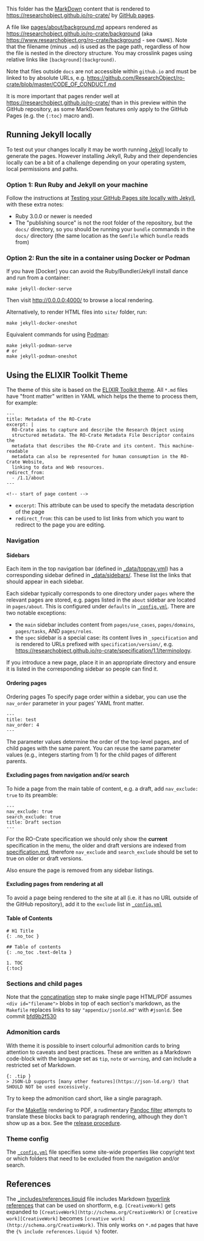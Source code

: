 This folder has the [MarkDown](https://guides.github.com/features/mastering-markdown) content that is rendered to <https://researchobject.github.io/ro-crate/> by [GitHub pages](https://pages.github.com/).

A file like [pages/about/background.md](pages/about/background.md) appears rendered as <https://researchobject.github.io/ro-crate/background> (aka  <https://www.researchobject.org/ro-crate/background> - see `CNAME`). Note that the filename (minus `.md`) is used as the page path, regardless of how the file is nested in the directory structure. You may crosslink pages using relative links like `[background](background)`.

Note that files outside `docs` are not accessible within `github.io` and must be linked to by absolute URLs, e.g. <https://github.com/ResearchObject/ro-crate/blob/master/CODE_OF_CONDUCT.md>

It is more important that pages render well at <https://researchobject.github.io/ro-crate/> than in this  preview within the GitHub repository, as some MarkDown features only apply to the GitHub Pages (e.g. the `{:toc}` macro and).

## Running Jekyll locally

To test out your changes locally it may be worth running [Jekyll](https://jekyllrb.com/) locally to generate the pages. However installing Jekyll, Ruby and their dependencies locally can be a bit of a challenge depending on your operating system, local permissions and paths.

### Option 1: Run Ruby and Jekyll on your machine

Follow the instructions at [Testing your GitHub Pages site locally with Jekyll](https://docs.github.com/en/pages/setting-up-a-github-pages-site-with-jekyll/testing-your-github-pages-site-locally-with-jekyll), with these extra notes:

* Ruby 3.0.0 or newer is needed
* The "publishing source" is not the root folder of the repository, but the `docs/` directory, so you should be running your `bundle` commands in the `docs/` directory (the same location as the `Gemfile` which `bundle` reads from)

### Option 2: Run the site in a container using Docker or Podman

If you have [Docker] you can avoid the Ruby/Bundler/Jekyll install dance and run from a container:

    make jekyll-docker-serve

Then visit http://0.0.0.0:4000/ to browse a local rendering. 

Alternatively, to render HTML files into `site/` folder, run:

    make jekyll-docker-oneshot

Equivalent commands for using [Podman](https://podman.io/):

    make jekyll-podman-serve  
    # or
    make jekyll-podman-oneshot

## Using the ELIXIR Toolkit Theme

The theme of this site is based on the [ELIXIR Toolkit theme](https://elixir-belgium.github.io/elixir-toolkit-theme/). All `*.md` files have "front matter" written in YAML which helps the theme to process them, for example:

```
---
title: Metadata of the RO-Crate
excerpt: |
  RO-Crate aims to capture and describe the Research Object using
  structured metadata. The RO-Crate Metadata File Descriptor contains the
  metadata that describes the RO-Crate and its content. This machine-readable
  metadata can also be represented for human consumption in the RO-Crate Website,
  linking to data and Web resources.
redirect_from:
  - /1.1/about
---

<!-- start of page content -->
```

- `excerpt`: This attribute can be used to specify the metadata description of the page
- `redirect_from`: this can be used to list links from which you want to redirect to the page you are editing.

### Navigation

#### Sidebars

Each item in the top navigation bar (defined in [_data/topnav.yml](_data/topnav.yml)) has a corresponding sidebar defined in [_data/sidebars/](_data/sidebars/). These list the links that should appear in each sidebar. 

Each sidebar typically corresponds to one directory under `pages` where the relevant pages are stored, e.g. pages listed in the `about` sidebar are located in `pages/about`. This is configured under `defaults` in [`_config.yml`](_config.yml). There are two notable exceptions:

* the `main` sidebar includes content from `pages/use_cases`, `pages/domains`, `pages/tasks`, AND `pages/roles`.
* the `spec` sidebar is a special case: its content lives in `_specification` and is rendered to URLs prefixed with `specification/version/`, e.g. <https://researchobject.github.io/ro-crate/specification/1.1/terminology>.

If you introduce a new page, place it in an appropriate directory and ensure it is listed in the corresponding sidebar so people can find it.

#### Ordering pages

Ordering pages
To specify page order within a sidebar, you can use the `nav_order` parameter in your pages’ YAML front matter.

```
---
title: test
nav_order: 4
---
```

The parameter values determine the order of the top-level pages, and of child pages with the same parent. You can reuse the same parameter values (e.g., integers starting from 1) for the child pages of different parents.

#### Excluding pages from navigation and/or search
To hide a page from the main table of content, e.g. a draft, add `nav_exclude: true` to its preamble:

```
---
nav_exclude: true
search_exclude: true
title: Draft section
---
```

For the RO-Crate specification we should only show the **current** specification in the menu, the older and draft versions are indexed from [specification.md](specification.md), therefore `nav_exclude` and `search_exclude` should be set to true on older or draft versions.

Also ensure the page is removed from any sidebar listings.

#### Excluding pages from rendering at all

To avoid a page being rendered to the site at all (i.e. it has no URL outside of the GitHub repository), add it to the `exclude` list in [`_config.yml`](_config.yml)

#### Table of Contents

```
# H1 Title
{: .no_toc }

## Table of contents
{: .no_toc .text-delta }

1. TOC
{:toc}
```

### Sections and child pages

Note that the [concatination](../Makefile) step to make single page HTML/PDF assumes `<div id="filename">` blobs in top of each section's markdown, as the `Makefile` replaces links to say `"appendix/jsonld.md"` with `#jsonld`. See commit [bfd9b2f530](https://github.com/ResearchObject/ro-crate/commit/bfd9b2f53075f464b069b017c9648460879dda94)

### Admonition cards

With theme it is possible to insert colourful admonition cards to bring attention to caveats and best practices. 
These are written as a Markdown code-block with the language set as `tip`, `note` or `warning`, and can
include a restricted set of Markdown.

```
{: .tip }
> JSON-LD supports [many other features](https://json-ld.org/) that SHOULD NOT be used excessively.
```

Try to keep the admonition card short, like a single paragraph.

For the [Makefile](Makefile) rendering to PDF, a rudimentary [Pandoc filter](scripts/admonition.py)
attempts to translate these blocks back to paragraph rendering, although they don't show up as a box. 
See the [release procedure](RELEASE_PROCEDURE.md).


### Theme config

The [`_config.yml`](_config.yml) file specifies some site-wide properties like copyright text or which folders that need to be excluded from the navigation and/or search.

## References

The [_includes/references.liquid](_includes/references.liquid) file includes Markdown [hyperlink references](https://kramdown.gettalong.org/syntax.html#reference-links) that can be used on shortform, e.g. `[CreativeWork]` gets expanded to `[CreativeWork](http://schema.org/CreativeWork)`  or `[creative work][CreativeWork]` becomes  `[creative work](http://schema.org/CreativeWork)`. This only works on `*.md` pages that have the `{% include references.liquid %}` footer.
